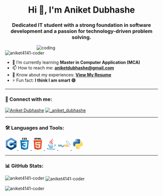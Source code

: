 <h1 align="center">Hi 👋, I'm Aniket Dubhashe</h1>
<h3 align="center">Dedicated IT student with a strong foundation in software development and a passion for technology-driven problem solving.</h3>

<img align="right" alt="coding" width="400" src="https://raw.githubusercontent.com/rudrabarad/Gifs/main/code.gif" />

<p align="left"> <img src="https://komarev.com/ghpvc/?username=aniket4141-coder&label=Profile%20views&color=0e75b6&style=flat" alt="aniket4141-coder" /> </p>

- 🌱 I’m currently learning **Master in Computer Application (MCA)**  
- 📫 How to reach me: **aniketdubhashe@gmail.com**  
- 📄 Know about my experiences: **[View My Resume](#)** <!-- You can upload the resume to GitHub and link it here -->
- ⚡ Fun fact: **I think I am smart 😄**

---

### 🔗 Connect with me:
<p align="left">
<a href="https://www.linkedin.com/in/aniket-dubhashe" target="_blank"><img align="center" src="https://raw.githubusercontent.com/rahuldkjain/github-profile-readme-generator/master/src/images/icons/Social/linked-in-alt.svg" alt="Aniket Dubhashe" height="30" width="40" /></a>
<a href="https://www.instagram.com/_aniket_dubhashe/" target="_blank"><img align="center" src="https://raw.githubusercontent.com/rahuldkjain/github-profile-readme-generator/master/src/images/icons/Social/instagram.svg" alt="_aniket_dubhashe" height="30" width="40" /></a>
</p>

---

### 🛠️ Languages and Tools:
<p align="left">
  <a href="https://www.w3schools.com/cpp/" target="_blank" rel="noreferrer">
    <img src="https://raw.githubusercontent.com/devicons/devicon/master/icons/cplusplus/cplusplus-original.svg" alt="C++" width="40" height="40"/>
  </a>
  <a href="https://www.w3schools.com/css/" target="_blank" rel="noreferrer">
    <img src="https://raw.githubusercontent.com/devicons/devicon/master/icons/css3/css3-original-wordmark.svg" alt="CSS3" width="40" height="40"/>
  </a>
  <a href="https://www.w3.org/html/" target="_blank" rel="noreferrer">
    <img src="https://raw.githubusercontent.com/devicons/devicon/master/icons/html5/html5-original-wordmark.svg" alt="HTML5" width="40" height="40"/>
  </a>
  <a href="https://www.java.com" target="_blank" rel="noreferrer">
    <img src="https://raw.githubusercontent.com/devicons/devicon/master/icons/java/java-original.svg" alt="Java" width="40" height="40"/>
  </a>
  <a href="https://www.mysql.com/" target="_blank" rel="noreferrer">
    <img src="https://raw.githubusercontent.com/devicons/devicon/master/icons/mysql/mysql-original-wordmark.svg" alt="MySQL" width="40" height="40"/>
  </a>
  <a href="https://www.python.org" target="_blank" rel="noreferrer">
    <img src="https://raw.githubusercontent.com/devicons/devicon/master/icons/python/python-original.svg" alt="Python" width="40" height="40"/>
  </a>
</p>

---

### 📊 GitHub Stats:
<p>
  <img align="left" src="https://github-readme-stats.vercel.app/api/top-langs?username=aniket4141-coder&show_icons=true&locale=en&layout=compact" alt="aniket4141-coder" />
</p>

<p>&nbsp;<img align="center" src="https://github-readme-stats.vercel.app/api?username=aniket4141-coder&show_icons=true&locale=en" alt="aniket4141-coder" /></p>

<p><img align="center" src="https://github-readme-streak-stats.herokuapp.com/?user=aniket4141-coder" alt="aniket4141-coder" /></p>
